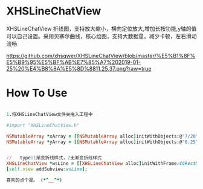 # XHSLineChatView
XHSLineChatView
折线图，支持放大缩小，横向定位放大,增加长按功能,y轴的值可以自己设置。采用贝塞尔曲线，核心绘图，支持大数据量。减少卡顿，左右滑动流畅

https://github.com/xhsqwer/XHSLineChatView/blob/master/%E5%B1%8F%E5%B9%95%E5%BF%AB%E7%85%A7%202019-01-25%20%E4%B8%8A%E5%8D%8811.25.37.png?raw=true

# How To Use

```ruby

1.将XHSLineChatView文件夹拖入工程中

#import "XHSLineChatView.h"

NSMutableArray *xArray = [[NSMutableArray alloc]initWithObjects:@"7/20",@"8/18",@"9/1",@"9/15",@"9/20",@"10/3",@"10/20",@"11/6",@"11/19",@"11/25",@"12/3",@"12/3",@"12/3",@"12/3",@"12/3",@"12/3", nil];
NSMutableArray *yArray = [[NSMutableArray alloc]initWithObjects:@"0.25",@"0.51",@"0.69",@"0.71",@"0.77",@"1.65",@"2.45",@"3.25",@"4.25",@"4.68",@"4.32",@"5", @"5.6",@"6.8",@"7.2",@"7.88",nil];


//   type:1渐变折线样式，2无渐变折线样式
XHSLineChatView *wsLine = [[XHSLineChatView alloc]initWithFrame:CGRectMake(0, 150, self.view.frame.size.width-KW(15), KW(300)) xTitleArray:xArray yValueArray:yArray yMax:10 yMin:0 type:@"1"];
[self.view addSubview:wsLine];

喜欢的点个星。 (*^__^*)
